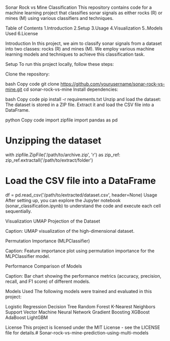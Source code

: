 Sonar Rock vs Mine Classification
This repository contains code for a machine learning project that classifies sonar signals as either rocks (R) or mines (M) using various classifiers and techniques.

Table of Contents
1.Introduction
2.Setup
3.Usage
4.Visualization
5..Models Used
6.License

Introduction
In this project, we aim to classify sonar signals from a dataset into two classes: rocks (R) and mines (M). We employ various machine learning models and techniques to achieve this classification task.

Setup
To run this project locally, follow these steps:

Clone the repository:

bash
Copy code
git clone https://github.com/yourusername/sonar-rock-vs-mine.git
cd sonar-rock-vs-mine
Install dependencies:

bash
Copy code
pip install -r requirements.txt
Unzip and load the dataset:
The dataset is stored in a ZIP file. Extract it and load the CSV file into a DataFrame.

python
Copy code
import zipfile
import pandas as pd

# Unzipping the dataset
with zipfile.ZipFile('/path/to/archive.zip', 'r') as zip_ref:
    zip_ref.extractall('/path/to/extract/folder')

# Load the CSV file into a DataFrame
df = pd.read_csv('/path/to/extracted/dataset.csv', header=None)
Usage
After setting up, you can explore the Jupyter notebook (sonar_classification.ipynb) to understand the code and execute each cell sequentially.

Visualization
UMAP Projection of the Dataset

Caption: UMAP visualization of the high-dimensional dataset.

Permutation Importance (MLPClassifier)

Caption: Feature importance plot using permutation importance for the MLPClassifier model.

Performance Comparison of Models

Caption: Bar chart showing the performance metrics (accuracy, precision, recall, and F1 score) of different models.

Models Used
The following models were trained and evaluated in this project:

Logistic Regression
Decision Tree
Random Forest
K-Nearest Neighbors
Support Vector Machine
Neural Network
Gradient Boosting
XGBoost
AdaBoost
LightGBM

License
This project is licensed under the MIT License - see the LICENSE file for details.# Sonar-rock-vs-mine-prediction-using-multi-models
